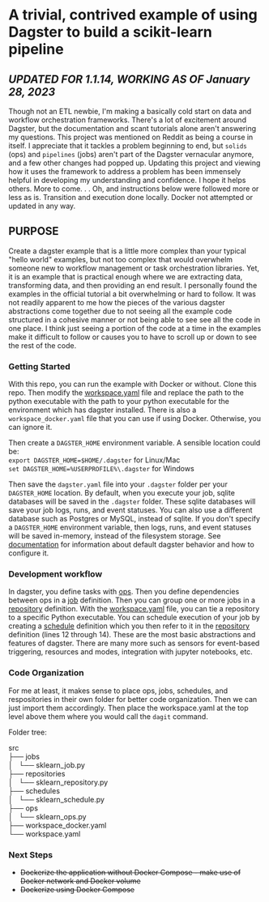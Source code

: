 # A trivial, contrived example of using Dagster to build a scikit-learn pipeline
## *UPDATED FOR 1.1.14, WORKING AS OF January 28, 2023*
Though not an ETL newbie, I'm making a basically cold start on data and workflow orchestration frameworks.  There's a lot of excitement around Dagster, but the documentation and scant tutorials alone aren't answering my questions.  This project was mentioned on Reddit as being a course in itself.  I appreciate that it tackles a problem beginning to end, but `solids` (ops) and `pipelines` (jobs) aren't part of the Dagster vernacular anymore, and a few other changes had popped up.  Updating this project and viewing how it uses the framework to address a problem has been immensely helpful in developing my understanding and confidence.  I hope it helps others.  More to come. . .
Oh, and instructions below were followed more or less as is.  Transition and execution done locally.  Docker not attempted or updated in any way.

## PURPOSE
Create a dagster example that is a little more complex than your typical
"hello world" examples, but not too complex that would overwhelm
someone new to workflow management or task orchestration libraries.  Yet,
it is an example that is practical enough where we are extracting data,
transforming data, and then providing an end result.  I personally found the 
examples in the official tutorial a bit overwhelming or hard to follow. 
It was not readily apparent to me how the pieces of the various dagster abstractions
come together due to not seeing all the example code structured in a cohesive manner or 
not being able to see see all the code in one place.  I think just seeing a portion of the 
code at a time in the examples make it difficult to follow or causes you to have to scroll up or down to see the rest of the code.

### Getting Started
With this repo, you can run the example with Docker or without.  Clone this repo.  Then modify the [workspace.yaml](src/workspace.yaml) file and replace the path to the python executable with the path to your python executable for the environment which has dagster installed.  There is also a `workspace_docker.yaml` file that you can use if using Docker.  Otherwise, you can ignore it.

Then create a `DAGSTER_HOME` environment variable.  A sensible location could be:<br>
`export DAGSTER_HOME=$HOME/.dagster` for Linux/Mac<br>
`set DAGSTER_HOME=%USERPROFILE%\.dagster` for Windows

Then save the `dagster.yaml` file into your `.dagster` folder per your `DAGSTER_HOME` location.  By default, when
you execute your job, sqlite databases will be saved in the `.dagster` folder.  These 
sqlite databases will save your job logs, runs, and event statuses.  You can also use a different
database such as Postgres or MySQL, instead of sqlite.  If you don't specify a `DAGSTER_HOME` environment variable,
then logs, runs, and event statuses will be saved in-memory, instead of the filesystem storage.
See [documentation](https://docs.dagster.io/deployment/dagster-instance) for information about default
dagster behavior and how to configure it.

### Development workflow
In dagster, you define tasks with [ops](src/ops/sklearn_ops.py).  Then you define dependencies between ops in a 
[job](src/jobs/sklearn_job.py) definition.  Then you can group one or more jobs in a 
[repository](src/repositories/sklearn_repository.py) definition.  With the [workspace.yaml](src/workspace.yaml) file, you can tie a 
repository to a specific Python executable.  You can schedule execution of your job by creating a [schedule](src/schedules/sklearn_schedule.py) definition which you then refer to it in the [repository](src/repositories/sklearn_repository.py) definition (lines 12 through 14).  These are the most basic abstractions and features of dagster.  There are many more such as
sensors for event-based triggering, resources and modes, integration with jupyter notebooks, etc.

### Code Organization
For me at least, it makes sense to place ops, jobs, schedules, and respositories in 
their own folder for better code organization.  Then we can just import them accordingly.  Then
place the workspace.yaml at the top level above them where you would call the `dagit` command.

Folder tree:

src<br>
├── jobs<br>
│       └── sklearn_job.py<br>
├── repositories<br>
│       └── sklearn_repository.py<br>
├── schedules<br>
│       └── sklearn_schedule.py<br>
├── ops<br>
│       └── sklearn_ops.py<br>
├── workspace_docker.yaml<br>
└── workspace.yaml<br>

### Next Steps
- ~~Dockerize the application without Docker Compose - make use of Docker network and Docker volume~~
- ~~Dockerize using Docker Compose~~